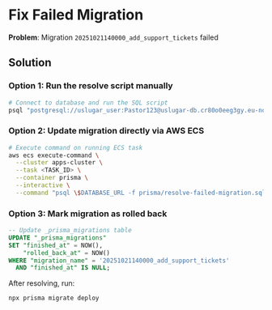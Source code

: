 # Fix Failed Migration

**Problem**: Migration `20251021140000_add_support_tickets` failed

## Solution

### Option 1: Run the resolve script manually
```bash
# Connect to database and run the SQL script
psql "postgresql://uslugar_user:Pastor123@uslugar-db.cr80o0eeg3gy.eu-north-1.rds.amazonaws.com:5432/uslugar" -f prisma/resolve-failed-migration.sql
```

### Option 2: Update migration directly via AWS ECS
```bash
# Execute command on running ECS task
aws ecs execute-command \
  --cluster apps-cluster \
  --task <TASK_ID> \
  --container prisma \
  --interactive \
  --command "psql \$DATABASE_URL -f prisma/resolve-failed-migration.sql"
```

### Option 3: Mark migration as rolled back
```sql
-- Update _prisma_migrations table
UPDATE "_prisma_migrations" 
SET "finished_at" = NOW(), 
    "rolled_back_at" = NOW()
WHERE "migration_name" = '20251021140000_add_support_tickets' 
  AND "finished_at" IS NULL;
```

After resolving, run:
```bash
npx prisma migrate deploy
```

